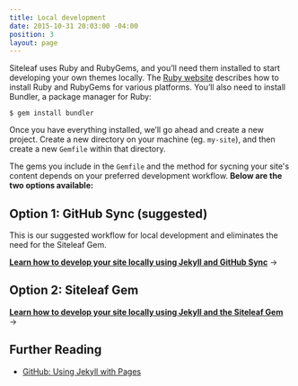 ```yaml
---
title: Local development
date: 2015-10-31 20:03:00 -04:00
position: 3
layout: page
---
```


Siteleaf uses Ruby and RubyGems, and you’ll need them installed to start developing your own themes locally. The [Ruby website](https://www.ruby-lang.org/en/documentation/installation/) describes how to install Ruby and RubyGems for various platforms. You’ll also need to install Bundler, a package manager for Ruby:

```
$ gem install bundler
```

Once you have everything installed, we’ll go ahead and create a new project. Create a new directory on your machine (eg. `my-site`), and then create a new `Gemfile` within that directory.

The gems you include in the `Gemfile` and the method for sycning your site's content depends on your preferred development workflow. **Below are the two options available:**

## Option 1: GitHub Sync (suggested)

This is our suggested workflow for local development and eliminates the need for the Siteleaf Gem.

**[Learn how to develop your site locally using Jekyll and GitHub Sync](/themes/github-sync/)** &rarr;

## Option 2: Siteleaf Gem

**[Learn how to develop your site locally using Jekyll and the Siteleaf Gem](/themes/gem/)** &rarr;

## Further Reading

- [GitHub: Using Jekyll with Pages](https://help.github.com/articles/using-jekyll-with-pages/)